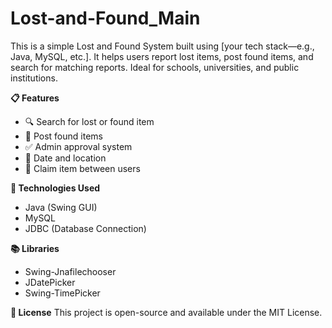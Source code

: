 # Lost-and-Found_Main
This is a simple Lost and Found System built using [your tech stack—e.g., Java, MySQL, etc.]. It helps users report lost items, post found items, and search for matching reports. Ideal for schools, universities, and public institutions.

**📋 Features**
 - 🔍 Search for lost or found item 
 - 🧾 Post found items
 - ✅ Admin approval system 
 - 📅 Date and location 
 - 📨 Claim item between users

**🚀 Technologies Used**
 - Java (Swing GUI)
 - MySQL 
 - JDBC (Database Connection)

**📚 Libraries**
 - Swing-Jnafilechooser
 - JDatePicker
 - Swing-TimePicker

**📄 License**
This project is open-source and available under the MIT License.

